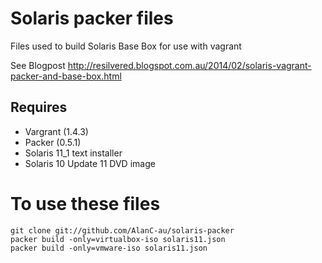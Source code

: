 Solaris packer files
==============

Files used to build Solaris Base Box for use with vagrant

See Blogpost http://resilvered.blogspot.com.au/2014/02/solaris-vagrant-packer-and-base-box.html

Requires
-------
- Vargrant (1.4.3)
- Packer (0.5.1)
- Solaris 11_1 text installer
- Solaris 10 Update 11 DVD image

To use these files
=============

    git clone git://github.com/AlanC-au/solaris-packer
    packer build -only=virtualbox-iso solaris11.json
    packer build -only=vmware-iso solaris11.json
